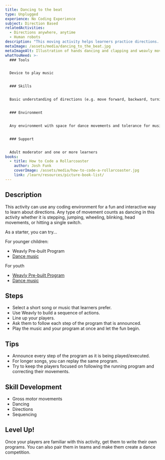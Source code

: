 ```yaml
---
title: Dancing to the beat
type: Unplugged
experience: No Coding Experience
subject: Direction Based
relatedActivities:
  - Directions anywhere, anytime
  - Human robots
description: "This moving activity helps learners practice directions. "
metaImage: /assets/media/dancing_to_the_beat.jpg
metaImageAlt: Illustration of hands dancing and clapping and weavly movement blocks
whatYouNeed: >-
  ### Tools


  Device to play music


  ### Skills


  Basic understanding of directions (e.g. move forward, backward, turning right, and turning left) and sequencing


  ### Environment


  Any environment with space for dance movements and tolerance for music


  ### Support


  Adult moderator and one or more learners
books:
  - title: How to Code a Rollarcoaster
    author: Josh Funk
    coverImage: /assets/media/how-to-code-a-rollarcoaster.jpg
    link: /learn/resources/picture-book-list/
---
```

## Description

This activity can use any coding environment for a fun and interactive way to learn about directions. Any type of movement counts as dancing in this activity whether it is stepping, jumping, wheeling, blinking, head movements, or hitting a single switch.

As a starter, you can try...

For younger children:

* Weavly Pre-built Program
* [Dance music](https://www.youtube.com/watch?v=iwKS4b9aUeI)

For youth

* [Weavly Pre-built Program](https://create.weavly.org/?v=0.7&t=mixed&w=space&p=ADad1B1b1B1b1dD1&c=aab&a=123456ABDabd)
* [](https://www.youtube.com/watch?v=niUaRPODJRs)[Dance music](https://www.youtube.com/watch?v=niUaRPODJRs)

## Steps

* Select a short song or music that learners prefer.
* Use Weavly to build a sequence of actions.
* Line up your players.
* Ask them to follow each step of the program that is announced.
* Play the music and your program at once and let the fun begin.

## Tips

* Announce every step of the program as it is being played/executed.
* For longer songs, you can replay the same program.
* Try to keep the players focused on following the running program and correcting their movements.

## Skill Development

* Gross motor movements 
* Dancing
* Directions
* Sequencing

## Level Up!

Once your players are familiar with this activity, get them to write their own programs. You can also pair them in teams and make them create a dance competition.